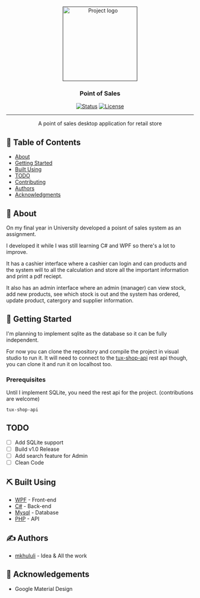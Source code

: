 <p align="center">
  <a href="" rel="noopener">
 <img width=200px height=200px src="https://i.imgur.com/6wj0hh6.jpg" alt="Project logo"></a>
</p>

<h3 align="center">Point of Sales</h3>
<div align="center">

  [![Status](https://img.shields.io/badge/status-active-success.svg)]() 
  [![License](https://img.shields.io/badge/license-MIT-blue.svg)](/LICENSE)

</div>

---

<p align="center"> A point of sales desktop application for retail store
    <br> 
</p>

## 📝 Table of Contents
- [About](#about)
- [Getting Started](#getting_started)
- [Built Using](#built_using)
- [TODO](#todo)
- [Contributing](../CONTRIBUTING.md)
- [Authors](#authors)
- [Acknowledgments](#acknowledgement)

## 🧐 About <a name = "about"></a>
On my final year in University developed a poisnt of sales system as an assignment. 

I developed it while I was still learning C# and WPF so there's a lot to improve.

It has a cashier interface where a cashier can login and can products and the system will to all the calculation and store all the important information and print a pdf reciept. 

It also has an admin interface where an admin (manager) can view stock, add new products, see which stock is out and the system has ordered, update product, catergory and supplier information.

## 🏁 Getting Started <a name = "getting_started"></a>
I'm planning to implement sqlite as the database so it can be fully independent.

For now you can clone the repository and compile the project in visual studio to run it. It will need to connect to the [tux-shop-api](https://github.com/mkhululiNikani/tuxshop-rest-api) rest api though, you can clone it and run it on localhost too. 

### Prerequisites
Until I implement SQLite, you need the rest api for the project. (contributions are welcome)

```
tux-shop-api
```

##  TODO<a name = "todo"></a>

- [ ] Add SQLite support
- [ ] Build v1.0 Release
- [ ] Add search feature for Admin
- [ ] Clean Code

## ⛏️ Built Using <a name = "built_using"></a>

- [WPF]( https://docs.microsoft.com/en-us/dotnet/framework/wpf/ ) - Front-end
- [C#]( https://docs.microsoft.com/en-us/dotnet/csharp/ ) - Back-end
- [Mysql](https://mysql.com) - Database
- [PHP](https://php.net) - API

## ✍️ Authors <a name = "authors"></a>
- [mkhululi](https://mkhululi.net/) - Idea & All the work

## 🎉 Acknowledgements <a name = "acknowledgement"></a>
- Google Material Design
